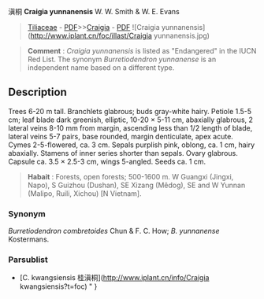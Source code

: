 滇桐 **Craigia yunnanensis** W. W. Smith & W. E. Evans

> [Tiliaceae](http://www.iplant.cn/info/Tiliaceae?t=foc) - [PDF](http://www.iplant.cn/foc/pdf/Tiliaceae.pdf)>>[Craigia](http://www.iplant.cn/info/Craigia?t=foc) - [PDF](http://www.iplant.cn/foc/pdf/Craigia.pdf)
![Craigia yunnanensis](http://www.iplant.cn/foc/illast/Craigia yunnanensis.jpg)

> **Comment** : 
> *Craigia yunnanensis* is listed as \"Endangered\" in the IUCN Red List. The synonym *Burretiodendron yunnanense* is an independent name based on a different type.

## Description

Trees 6-20 m tall. Branchlets glabrous; buds gray-white hairy. Petiole 1.5-5 cm; leaf blade dark greenish, elliptic, 10-20 × 5-11 cm, abaxially glabrous, 2 lateral veins 8-10 mm from margin, ascending less than 1/2 length of blade, lateral veins 5-7 pairs, base rounded, margin denticulate, apex acute. Cymes 2-5-flowered, ca. 3 cm. Sepals purplish pink, oblong, ca. 1 cm, hairy abaxially. Stamens of inner series shorter than sepals. Ovary glabrous. Capsule ca. 3.5 × 2.5-3 cm, wings 5-angled. Seeds ca. 1 cm.

> **Habait** : 
> Forests, open forests; 500-1600 m. W Guangxi (Jingxi, Napo), S Guizhou (Dushan), SE Xizang (Mêdog), SE and W Yunnan (Malipo, Ruili, Xichou) [N Vietnam].

### Synonym
*Burretiodendron combretoides* Chun & F. C. How; *B. yunnanense* Kostermans.

### Parsublist

* [C.  kwangsiensis  桂滇桐](http://www.iplant.cn/info/Craigia kwangsiensis?t=foc)
"
}